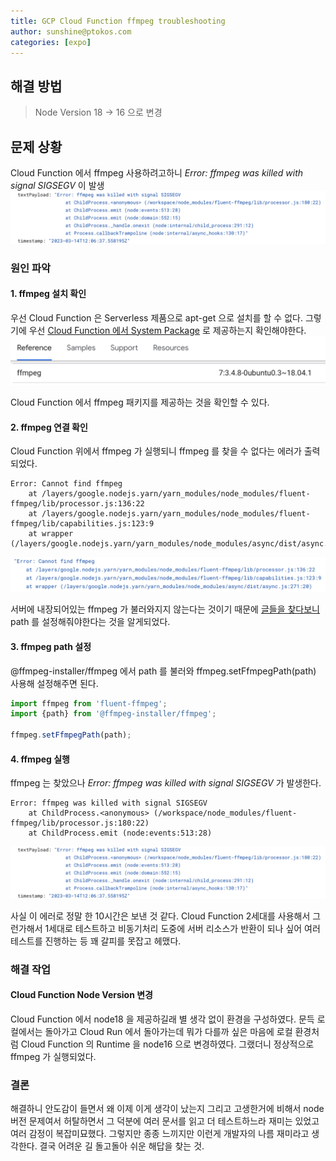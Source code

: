 ```yaml
---
title: GCP Cloud Function ffmpeg troubleshooting
author: sunshine@ptokos.com
categories: [expo]
---
```


## 해결 방법
>  Node Version 18 -> 16 으로 변경

## 문제 상황
Cloud Function 에서 ffmpeg 사용하려고하니 _Error: ffmpeg was killed with signal SIGSEGV_ 이 발생
![1.png](/assets/img/gcp/Cloud-Function-ffmpeg-troubleshooting/1.png)

### 원인 파악

#### 1. ffmpeg 설치 확인
우선 Cloud Function 은 Serverless 제품으로 apt-get 으로 설치를 할 수 없다.
그렇기에 우선 [Cloud Function 에서 System Package](https://cloud.google.com/functions/docs/reference/system-packages) 로 제공하는지 확인해야한다.
![2.png](/assets/img/gcp/Cloud-Function-ffmpeg-troubleshooting/2.png)

Cloud Function 에서 ffmpeg 패키지를 제공하는 것을 확인할 수 있다.

#### 2. ffmpeg 연결 확인
Cloud Function 위에서 ffmpeg 가 실행되니 ffmpeg 를 찾을 수 없다는 에러가 출력되었다.
```
Error: Cannot find ffmpeg
    at /layers/google.nodejs.yarn/yarn_modules/node_modules/fluent-ffmpeg/lib/processor.js:136:22
    at /layers/google.nodejs.yarn/yarn_modules/node_modules/fluent-ffmpeg/lib/capabilities.js:123:9
    at wrapper (/layers/google.nodejs.yarn/yarn_modules/node_modules/async/dist/async.js:271:20)
```
![3.png](/assets/img/gcp/Cloud-Function-ffmpeg-troubleshooting/3.png)

서버에 내장되어있는 ffmpeg 가 불러와지지 않는다는 것이기 때문에 [글들을 찾다보니](https://stackoverflow.com/questions/62652721/nodejs-fluent-ffmpeg-cannot-find-ffmpeg-for-firebase-cloud-functions) path 를 설정해줘야한다는 것을 알게되었다.
 
#### 3. ffmpeg path 설정
@ffmpeg-installer/ffmpeg 에서 path 를 불러와 ffmpeg.setFfmpegPath(path) 사용해 설정해주면 된다.

```typescript
import ffmpeg from 'fluent-ffmpeg';
import {path} from '@ffmpeg-installer/ffmpeg';

ffmpeg.setFfmpegPath(path);
```

#### 4. ffmpeg 실행
ffmpeg 는 찾았으나 _Error: ffmpeg was killed with signal SIGSEGV_ 가 발생한다.
```
Error: ffmpeg was killed with signal SIGSEGV
    at ChildProcess.<anonymous> (/workspace/node_modules/fluent-ffmpeg/lib/processor.js:180:22)
    at ChildProcess.emit (node:events:513:28)
```
![1.png](/assets/img/gcp/Cloud-Function-ffmpeg-troubleshooting/1.png)

사실 이 에러로 정말 한 10시간은 보낸 것 같다. 
Cloud Function 2세대를 사용해서 그런가해서 1세대로 테스트하고 비동기처리 도중에 서버 리소스가 반환이 되나 싶어 여러 테스트를 진행하는 등 꽤 갈피를 못잡고 헤맸다.

### 해결 작업
#### Cloud Function Node Version 변경
Cloud Function 에서 node18 을 제공하길래 별 생각 없이 환경을 구성하였다.
문득 로컬에서는 돌아가고 Cloud Run 에서 돌아가는데 뭐가 다를까 싶은 마음에 로컬 환경처럼 Cloud Function 의 Runtime 을 node16 으로 변경하였다.
그랬더니 정상적으로 ffmpeg 가 실행되었다.

### 결론
해결하니 안도감이 들면서 왜 이제 이게 생각이 났는지 그리고 고생한거에 비해서 node 버전 문제여서 허탈하면서 그 덕분에 여러 문서를 읽고 더 테스트하느라 재미는 있었고 여러 감정이 복잡미묘했다.
그렇지만 종종 느끼지만 이런게 개발자의 나름 재미라고 생각한다. 결국 어려운 길 돌고돌아 쉬운 해답을 찾는 것.
